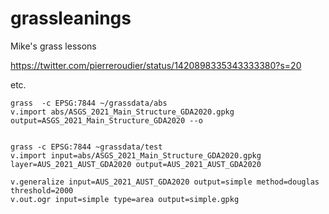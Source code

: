 # grassleanings

Mike's grass lessons

https://twitter.com/pierreroudier/status/1420898335343333380?s=20

etc. 


```
grass  -c EPSG:7844 ~/grassdata/abs
v.import abs/ASGS_2021_Main_Structure_GDA2020.gpkg   output=ASGS_2021_Main_Structure_GDA2020 --o


grass -c EPSG:7844 ~grassdata/test
v.import input=abs/ASGS_2021_Main_Structure_GDA2020.gpkg layer=AUS_2021_AUST_GDA2020 output=AUS_2021_AUST_GDA2020 

v.generalize input=AUS_2021_AUST_GDA2020 output=simple method=douglas threshold=2000
v.out.ogr input=simple type=area output=simple.gpkg

```
